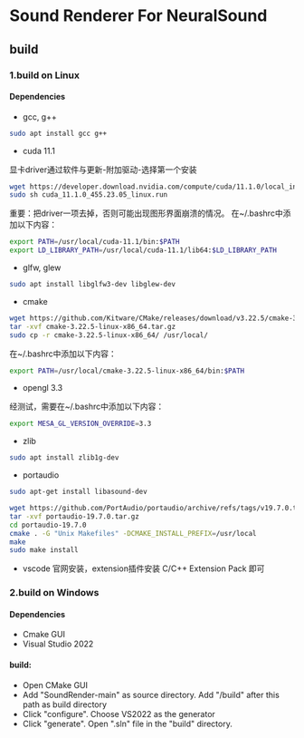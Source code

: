 # Sound Renderer For NeuralSound


## build

### 1.build on Linux

#### Dependencies

- gcc, g++
```bash
sudo apt install gcc g++
```
- cuda 11.1 

显卡driver通过软件与更新-附加驱动-选择第一个安装
```bash
wget https://developer.download.nvidia.com/compute/cuda/11.1.0/local_installers/cuda_11.1.0_455.23.05_linux.run
sudo sh cuda_11.1.0_455.23.05_linux.run
```
重要：把driver一项去掉，否则可能出现图形界面崩溃的情况。
在~/.bashrc中添加以下内容：

```bash
export PATH=/usr/local/cuda-11.1/bin:$PATH
export LD_LIBRARY_PATH=/usr/local/cuda-11.1/lib64:$LD_LIBRARY_PATH
```
- glfw, glew
```bash
sudo apt install libglfw3-dev libglew-dev
```
- cmake
```bash
wget https://github.com/Kitware/CMake/releases/download/v3.22.5/cmake-3.22.5-linux-x86_64.tar.gz
tar -xvf cmake-3.22.5-linux-x86_64.tar.gz
sudo cp -r cmake-3.22.5-linux-x86_64/ /usr/local/
```
在~/.bashrc中添加以下内容：
```bash
export PATH=/usr/local/cmake-3.22.5-linux-x86_64/bin:$PATH
```
- opengl 3.3

经测试，需要在~/.bashrc中添加以下内容：
```bash
export MESA_GL_VERSION_OVERRIDE=3.3
```
- zlib

```bash
sudo apt install zlib1g-dev
```

+ portaudio

```bash
sudo apt-get install libasound-dev

wget https://github.com/PortAudio/portaudio/archive/refs/tags/v19.7.0.tar.gz -O portaudio-19.7.0.tar.gz
tar -xvf portaudio-19.7.0.tar.gz
cd portaudio-19.7.0
cmake . -G "Unix Makefiles" -DCMAKE_INSTALL_PREFIX=/usr/local
make
sudo make install
```

- vscode
  官网安装，extension插件安装 C/C++ Extension Pack 即可



### 2.build on Windows

#### Dependencies

* Cmake GUI
* Visual Studio 2022

#### build:

* Open CMake GUI
* Add "SoundRender-main" as source directory. Add "/build" after this path as build directory
* Click "configure". Choose VS2022 as the generator 
* Click "generate". Open ".sln" file in the "build" directory. 

